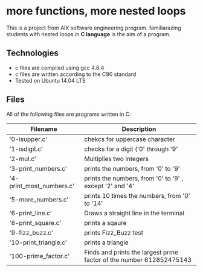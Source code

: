 # more functions, more nested loops

This is a project from AlX software engineering program. familiarazing students with nested loops in **C language** is the aim of a program.

## Technologies
* c files are compiled using gcc 4.8.4
* c files are written according to the C90 standard
* Tested on Ubuntu 14.04 LTS


## Files
All of the following files are programs written in C:

| Filename | Description |
| -------- | ----------- |
| '0-isupper.c' | chekcs for uppercase character |
| '1-isdigit.c' | checks for a digit ('0' through '9' |
| '2-mul.c' | Multiplies two integers |
| '3-print_numbers.c' | prints the numbers, from '0' to '9' |
| '4-print_most_numbers.c' | prints the numbers, from '0' to '9' , except '2' and '4'|
| '5-more_numbers.c' | prints 10 times the numbers, from '0' to '14' |
| '6-print_line.c' | Draws a straight line in the terminal |
| '8-print_square.c' | prints a sqaure|
| '9-fizz_buzz.c' | prints Fizz_Buzz test |
| '10-print_triangle.c' | prints a triangle |
| '100-prime_factor.c' | Finds and prints the largest prme factor of the number 612852475143 |

